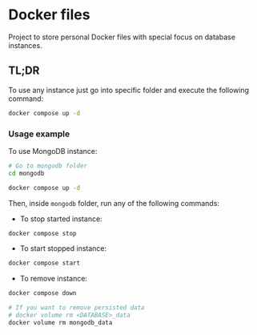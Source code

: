 # Docker files

Project to store personal Docker files with special focus
on database instances.

## TL;DR

To use any instance just go into specific folder and execute the
following command:

```bash
docker compose up -d
```

### Usage example

To use MongoDB instance:

```bash
# Go to mongodb folder
cd mongodb

docker compose up -d
```

Then, inside `mongodb` folder, run any of the following commands:

- To stop started instance:

```bash
docker compose stop
```

- To start stopped instance:

```bash
docker compose start
```

- To remove instance:

```bash
docker compose down

# If you want to remove persisted data
# docker volume rm <DATABASE>_data
docker volume rm mongodb_data
```
